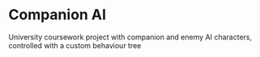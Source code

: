 # Companion AI
 University coursework project with companion and enemy AI characters, controlled with a custom behaviour tree
